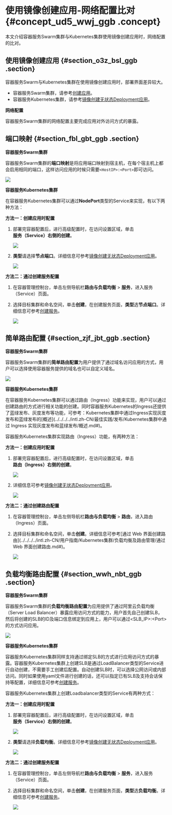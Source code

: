 # 使用镜像创建应用-网络配置比对 {#concept_ud5_wwj_ggb .concept}

本文介绍容器服务Swarm集群与Kubernetes集群使用镜像创建应用时，网络配置的比对。

## 使用镜像创建应用 {#section_o3z_bsl_ggb .section}

容器服务Swarm与Kubernetes集群在使用镜像创建应用时，部署界面差异较大。

-   容器服务Swarm集群，请参考[创建应用](../../../../intl.zh-CN/用户指南/应用管理/创建应用.md#)。
-   容器服务Kubernetes集群，请参考[镜像创建无状态Deployment应用](../../../../intl.zh-CN/用户指南/Kubernetes集群/应用管理/镜像创建无状态Deployment应用.md#)。

**网络配置**

容器服务Swarm集群的网络配置主要完成应用对外访问方式的暴露。

## 端口映射 {#section_fbl_gbt_ggb .section}

**容器服务Swarm集群**

容器服务Swarm集群的**端口映射**是将应用端口映射到宿主机，在每个宿主机上都会启用相同的端口，这样访问应用的时候只需要`<HostIP>:<Port>`即可访问。

![](http://static-aliyun-doc.oss-cn-hangzhou.aliyuncs.com/assets/img/83224/155954466635343_zh-CN.png)

**容器服务Kubernetes集群**

在容器服务Kubernetes集群可以通过**NodePort**类型的Service来实现，有以下两种方法：

**方法一：创建应用时配置**

1.  部署完容器配置后，进行高级配置时，在访问设置区域，单击**服务（Service）**右侧的**创建**。

    ![](http://static-aliyun-doc.oss-cn-hangzhou.aliyuncs.com/assets/img/83224/155954466735379_zh-CN.png)

2.  **类型**请选择**节点端口**。详细信息可参考[镜像创建无状态Deployment应用](../../../../intl.zh-CN/用户指南/Kubernetes集群/应用管理/镜像创建无状态Deployment应用.md#)。

    ![](http://static-aliyun-doc.oss-cn-hangzhou.aliyuncs.com/assets/img/83224/155954466735381_zh-CN.png)


**方法二：通过创建服务配置**

1.  在容器管理控制台，单击左侧导航栏**路由与负载均衡** \> **服务**，进入服务（Service）页面。
2.  选择目标集群和命名空间，单击**创建**，在创建服务页面，**类型**选**节点端口**。详细信息可参考[创建服务](../../../../intl.zh-CN/用户指南/Kubernetes集群/应用管理/创建服务.md#)。

    ![](http://static-aliyun-doc.oss-cn-hangzhou.aliyuncs.com/assets/img/83224/155954466835387_zh-CN.png)


## 简单路由配置 {#section_zjf_jbt_ggb .section}

**容器服务Swarm集群**

容器服务Swarm集群的**简单路由配置**为用户提供了通过域名访问应用的方式，用户可以选择使用容器服务提供的域名也可以自定义域名。

![](http://static-aliyun-doc.oss-cn-hangzhou.aliyuncs.com/assets/img/83224/155954466835393_zh-CN.png)

**容器服务Kubernetes集群**

在容器服务Kubernetes集群可以通过路由（Ingress）功能来实现，用户可以通过创建路由的方式进行相关功能的创建。同时容器服务Kubernetes的Ingress还提供了蓝绿发布、灰度发布等功能，可参考：Kubernetes集群中通过Ingress实现灰度发布和蓝绿发布的[概述](../../../../intl.zh-CN/最佳实践/发布/Kubernetes集群中通过 Ingress 实现灰度发布和蓝绿发布/概述.md#)。

容器服务Kubernetes集群实现路由（Ingress）功能，有两种方法：

**方法一：创建应用时配置**

1.  部署完容器配置后，进行高级配置时，在访问设置区域，单击**路由（Ingress）**右侧的**创建**。

    ![](http://static-aliyun-doc.oss-cn-hangzhou.aliyuncs.com/assets/img/83224/155954466935395_zh-CN.png)

2.  详细信息可参考[镜像创建无状态Deployment应用](../../../../intl.zh-CN/用户指南/Kubernetes集群/应用管理/镜像创建无状态Deployment应用.md#)。

    ![](http://static-aliyun-doc.oss-cn-hangzhou.aliyuncs.com/assets/img/83224/155954466935397_zh-CN.png)


**方法二：通过创建路由配置**

1.  在容器管理控制台，单击左侧导航栏**路由与负载均衡** \> **路由**，进入路由（Ingress）页面。
2.  选择目标集群和命名空间，单击**创建**。详细信息可参考[通过 Web 界面创建路由](../../../../intl.zh-CN/用户指南/Kubernetes集群/负载均衡及路由管理/通过 Web 界面创建路由.md#)。

    ![](http://static-aliyun-doc.oss-cn-hangzhou.aliyuncs.com/assets/img/83224/155954466935397_zh-CN.png)


## 负载均衡路由配置 {#section_wwh_nbt_ggb .section}

**容器服务Swarm集群**

容器服务Swarm集群的**负载均衡路由配置**为应用提供了通过阿里云负载均衡（Server Load Balancer）暴露应用访问方式的能力，用户首先自己创建SLB，然后将创建的SLB的ID及端口信息绑定到应用上，用户可以通过<SLB\_IP\>:<Port\>的方式访问应用。

![](http://static-aliyun-doc.oss-cn-hangzhou.aliyuncs.com/assets/img/83224/155954467035439_zh-CN.png)

**容器服务Kubernetes集群**

容器服务Kubernetes集群同样支持通过绑定SLB的方式进行应用访问方式的暴露。容器服务Kubernetes集群上创建SLB是通过LoadBalancer类型的Service进行自动创建，不需要手工创建后配置。自动创建SLB时，可以选择公网访问或内部访问。同时如果使用yaml文件进行创建的话，还可以指定已有SLB及支持会话保持等配置，详细信息可参考[创建服务](../../../../intl.zh-CN/用户指南/Kubernetes集群/应用管理/创建服务.md#)。

容器服务Kubernetes集群上创建Loadbalancer类型的Service有两种方式：

**方法一：创建应用时配置**

1.  部署完容器配置后，进行高级配置时，在访问设置区域，单击**服务（Service）**右侧的**创建**。

    ![](http://static-aliyun-doc.oss-cn-hangzhou.aliyuncs.com/assets/img/83224/155954466735379_zh-CN.png)

2.  **类型**请选择**负载均衡**。详细信息可参考[镜像创建无状态Deployment应用](../../../../intl.zh-CN/用户指南/Kubernetes集群/应用管理/镜像创建无状态Deployment应用.md#)。

    ![](http://static-aliyun-doc.oss-cn-hangzhou.aliyuncs.com/assets/img/83224/155954467035440_zh-CN.png)


**方法二：通过创建服务配置**

1.  在容器管理控制台，单击左侧导航栏**路由与负载均衡** \> **服务**，进入服务（Service）页面。
2.  选择目标集群和命名空间，单击**创建**，在创建服务页面，**类型**选**负载均衡**。详细信息可参考[创建服务](../../../../intl.zh-CN/用户指南/Kubernetes集群/应用管理/创建服务.md#)。

    ![](http://static-aliyun-doc.oss-cn-hangzhou.aliyuncs.com/assets/img/83224/155954467035441_zh-CN.png)


